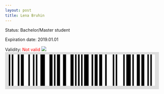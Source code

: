 ```yaml
---
layout: post
title: Lena Bruhin
---
```


Status: Bachelor/Master student

Expiration date: 2019.01.01

Validity: <font color="red"> Not valid</font> 
![](/members/img/Lena_Bruhin.png)
![](/members/img/bar.png)
